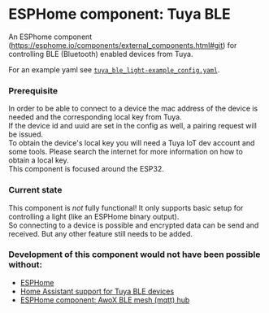 # ESPHome component: Tuya BLE

An ESPhome component (https://esphome.io/components/external_components.html#git) for controlling BLE (Bluetooth) enabled devices from Tuya.

For an example yaml see [`tuya_ble_light-example_config.yaml`](tuya_ble_light-example_config.yaml).

### Prerequisite
In order to be able to connect to a device the mac address of the device is needed and the corresponding local key from Tuya.  
If the device id and uuid are set in the config as well, a pairing request will be issued.  
To obtain the device's local key you will need a Tuya IoT dev account and some tools. Please search the internet for more information on how to obtain a local key.  
This component is focused around the ESP32.

### Current state
This component is *not* fully functional! It only supports basic setup for controlling a light (like an ESPHome binary output).  
So connecting to a device is possible and encrypted data can be send and received. But any other feature still needs to be added.  

### Development of this component would not have been possible without:
- [ESPHome](https://github.com/esphome/esphome)
- [Home Assistant support for Tuya BLE devices](https://github.com/PlusPlus-ua/ha_tuya_ble)
- [ESPHome component: AwoX BLE mesh (mqtt) hub](https://github.com/fsaris/EspHome-AwoX-BLE-mesh-hub)

